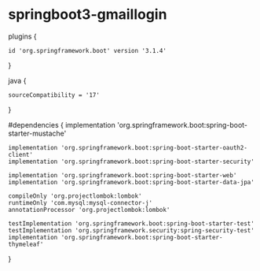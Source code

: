 # springboot3-gmaillogin
 plugins {
    
    id 'org.springframework.boot' version '3.1.4'
   
}

java {

    sourceCompatibility = '17'
    
}


#dependencies {
    implementation 'org.springframework.boot:spring-boot-starter-mustache'

    implementation 'org.springframework.boot:spring-boot-starter-oauth2-client'
    implementation 'org.springframework.boot:spring-boot-starter-security'

    implementation 'org.springframework.boot:spring-boot-starter-web'
    implementation 'org.springframework.boot:spring-boot-starter-data-jpa'

    compileOnly 'org.projectlombok:lombok'
    runtimeOnly 'com.mysql:mysql-connector-j'
    annotationProcessor 'org.projectlombok:lombok'

    testImplementation 'org.springframework.boot:spring-boot-starter-test'
    testImplementation 'org.springframework.security:spring-security-test'
    implementation 'org.springframework.boot:spring-boot-starter-thymeleaf'
}
